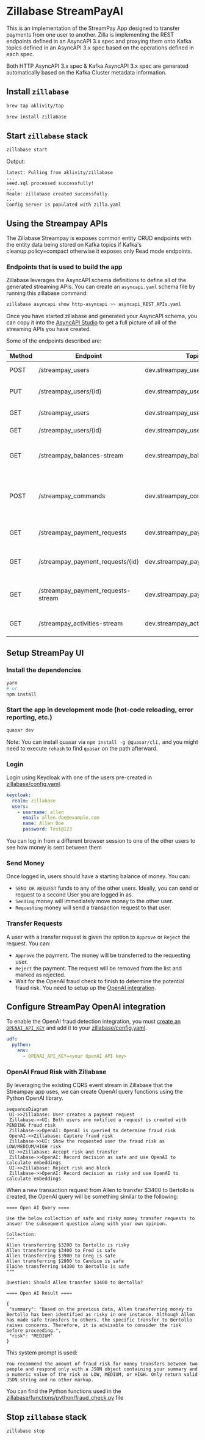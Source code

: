 # Zillabase StreamPayAI

This is an implementation of the StreamPay App designed to transfer payments from one user to another.
Zilla is implementing the REST endpoints defined in an AsyncAPI 3.x spec and proxying them onto Kafka topics defined in an AsyncAPI 3.x spec based on the operations defined in each spec.

Both HTTP AsyncAPI 3.x spec & Kafka AsyncAPI 3.x spec are generated automatically based on the Kafka Cluster metadata information.

## Install `zillabase`

```bash
brew tap aklivity/tap

brew install zillabase
```

## Start `zillabase` stack

```bash
zillabase start
```

Output:

```text
latest: Pulling from aklivity/zillabase
...
seed.sql processed successfully!
...
Realm: zillabase created successfully.
...
Config Server is populated with zilla.yaml
```

## Using the Streampay APIs

The Zillabase Streampay is exposes common entity CRUD endpoints with the entity data being stored on Kafka topics if Kafka's cleanup.policy=compact otherwise it exposes only Read mode endpoints.

### Endpoints that is used to build the app

Zillabase leverages the AsyncAPI schema definitions to define all of the generated streaming APIs. You can create an `asyncapi.yaml` schema file by running this zillabase command:

```bash
zillabase asyncapi show http-asyncapi >> asyncapi_REST_APIs.yaml
```

Once you have started zillabase and generated your AsyncAPI schema, you can copy it into the [AsyncAPI Studio](https://studio.asyncapi.com/) to get a full picture of all of the streaming APIs you have created.

Some of the endpoints described are:

| Method | Endpoint                           | Topic                          | Description                                  |
| ------ | ---------------------------------- | ------------------------------ | -------------------------------------------- |
| POST   | /streampay_users                   | dev.streampay_users            | Create an user.                              |
| PUT    | /streampay_users/{id}              | dev.streampay_users            | Update user by the key.                      |
| GET    | /streampay_users                   | dev.streampay_users            | Fetch all users.                             |
| GET    | /streampay_users/{id}              | dev.streampay_users            | Fetch user by the key.                       |
| GET    | /streampay_balances-stream         | dev.streampay_balances         | Stream latest user's balance.                |
| POST   | /streampay_commands                | dev.streampay_commands         | Post command such as payment request or pay. |
| GET    | /streampay_payment_requests        | dev.streampay_payment_requests | Fetch all payment requests.                  |
| GET    | /streampay_payment_requests/{id}   | dev.streampay_payment_requests | Fetch payment request by key.                |
| GET    | /streampay_payment_requests-stream | dev.streampay_payment_requests | Stream new available payment request.        |
| GET    | /streampay_activities-stream       | dev.streampay_activities       | Stream all the activities.                   |

## Setup StreamPay UI

### Install the dependencies

```bash
yarn
# or
npm install
```

### Start the app in development mode (hot-code reloading, error reporting, etc.)

```bash
quasar dev
```

Note: You can install quasar via `npm install -g @quasar/cli,` and you might need to execute `rehash` to find `quasar` on the path afterward.

### Login

Login using Keycloak with one of the users pre-created in [zillabase/config.yaml](./zillabase/config.yaml).

```yaml
keycloak:
  realm: zillabase
  users:
    - username: allen
      email: allen.doe@example.com
      name: Allen Doe
      password: Test@123
```

You can log in from a different browser session to one of the other users to see how money is sent between them

### Send Money

Once logged in, users should have a starting balance of money. You can:

- `SEND OR REQUEST` funds to any of the other users. Ideally, you can send or request to a second User you are logged in as.
- `Sending` money will immediately move money to the other user.
- `Requesting` money will send a transaction request to that user.

### Transfer Requests

A user with a transfer request is given the option to `Approve` or `Reject` the request. You can:

- `Approve` the payment. The money will be transferred to the requesting user.
- `Reject` the payment. The request will be removed from the list and marked as rejected.
- Wait for the OpenAI fraud check to finish to determine the potential fraud risk. You need to setup up the [OpenAI integration](#configure-streampay-openai-integration).

## Configure StreamPay OpenAI integration

To enable the OpenAI fraud detection integration, you must [create an `OPENAI_API_KEY`](https://platform.openai.com/api-keys) and add it to your [zillabase/config.yaml](./zillabase/config.yaml).

```yaml
udf:
  python:
    env:
      - OPENAI_API_KEY=<your OpenAI API key>
```

### OpenAI Fraud Risk with Zillabase

By leveraging the existing CQRS event stream in Zillabase that the Streampay app uses, we can create OpenAI query functions using the Python OpenAI library.

```mermaid
sequenceDiagram
 UI->>Zillabase: User creates a payment request
 Zillabase->>UI: Both users are notified a request is created with PENDING fraud risk
 Zillabase->>OpenAI: OpenAI is queried to determine fraud risk
 OpenAI->>Zillabase: Capture fraud risk
 Zillabase->>UI: Show the requested user the fraud risk as LOW/MEDIUM/HIGH risk
 UI->>Zillabase: Accept risk and transfer
 Zillabase->>OpenAI: Record decision as safe and use OpenAI to calculate embeddings
 UI->>Zillabase: Reject risk and block
 Zillabase->>OpenAI: Record decision as risky and use OpenAI to calculate embeddings
```

When a new transaction request from Allen to transfer $3400 to Bertollo is created, the OpenAI query will be something similar to the following:

```text
==== Open AI Query ====

Use the below collection of safe and risky money transfer requests to answer the subsequent question along with your own opinion.

Collection:
"""
Allen transferring $3200 to Bertollo is risky
Allen transferring $3400 to Fred is safe
Allen transferring $3900 to Greg is safe
Allen transferring $2800 to Candice is safe
Elaine transferring $4300 to Bertollo is safe
"""

Question: Should Allen transfer $3400 to Bertollo?

==== Open AI Result ====

{
 "summary": "Based on the previous data, Allen transferring money to Bertollo has been identified as risky in one instance. Although Allen has made safe transfers to others, the specific transfer to Bertollo raises concerns. Therefore, it is advisable to consider the risk before proceeding.",
 "risk": "MEDIUM"
}
```

This system prompt is used:

```text
You recommend the amount of fraud risk for money transfers between two people and respond only with a JSON object containing your summary and a numeric value of the risk as LOW, MEDIUM, or HIGH. Only return valid JSON string and no other markup.
```

You can find the Python functions used in the [zillabase/functions/python/fraud_check.py](./zillabase/functions/python/fraud_check.py) file

## Stop `zillabase` stack

```bash
zillabase stop
```

